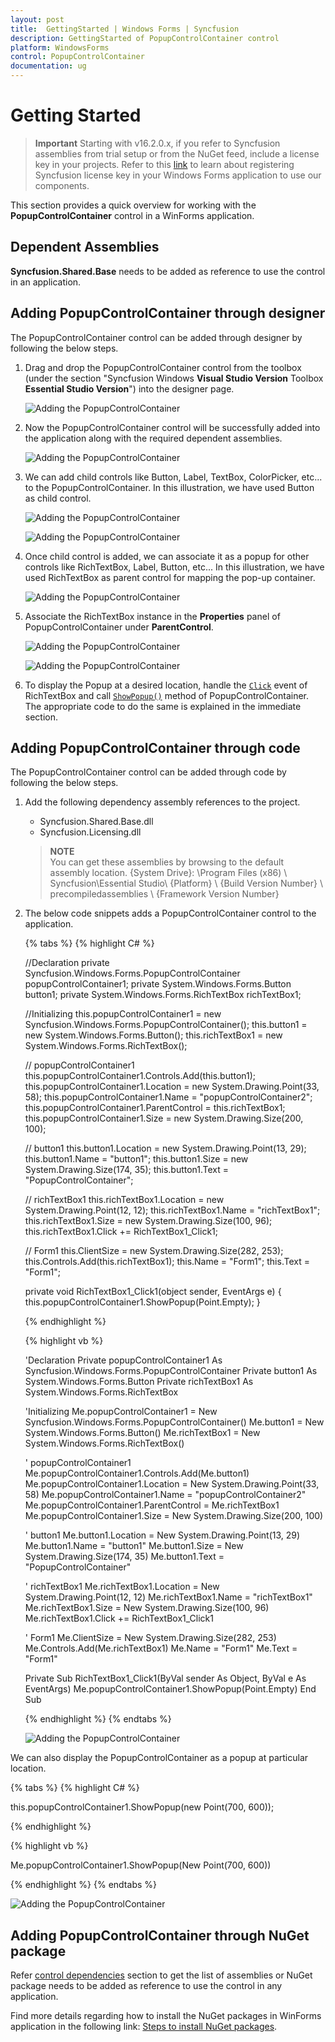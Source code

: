 ```yaml
---
layout: post
title:  GettingStarted | Windows Forms | Syncfusion
description: GettingStarted of PopupControlContainer control
platform: WindowsForms
control: PopupControlContainer
documentation: ug
---
```


# Getting Started

>**Important**
Starting with v16.2.0.x, if you refer to Syncfusion assemblies from trial setup or from the NuGet feed, include a license key in your projects. Refer to this [link](https://help.syncfusion.com/common/essential-studio/licensing/license-key) to learn about registering Syncfusion license key in your Windows Forms application to use our components.

This section provides a quick overview for working with the **PopupControlContainer** control in a WinForms application.

## Dependent Assemblies

**Syncfusion.Shared.Base** needs to be added as reference to use the control in an application.

## Adding PopupControlContainer through designer

The PopupControlContainer control can be added through designer by following the below steps.

1. Drag and drop the PopupControlContainer control from the toolbox (under the section "Syncfusion Windows **Visual Studio Version** Toolbox **Essential Studio Version**") into the designer page.

   ![Adding the PopupControlContainer](GettingStarted_Images/PopupControl.png)

2. Now the PopupControlContainer control will be successfully added into the application along with the required dependent assemblies.

   ![Adding the PopupControlContainer](GettingStarted_Images/PopupControl1.png)

3. We can add child controls like Button, Label, TextBox, ColorPicker, etc... to the PopupControlContainer. In this illustration, we have used Button as child control.

   ![Adding the PopupControlContainer](GettingStarted_Images/PopupControl2.png)

   ![Adding the PopupControlContainer](GettingStarted_Images/PopupControl3.png)

4. Once child control is added, we can associate it as a popup for other controls like RichTextBox, Label, Button, etc... In this illustration, we have used RichTextBox as parent control for mapping the pop-up container. 

   ![Adding the PopupControlContainer](GettingStarted_Images/PopupControl4.png)

5. Associate the RichTextBox instance in the **Properties** panel of PopupControlContainer under **ParentControl**.

   ![Adding the PopupControlContainer](GettingStarted_Images/PopupControl5.png)

   ![Adding the PopupControlContainer](GettingStarted_Images/PopupControl6.png)

6. To display the Popup at a desired location, handle the [`Click`](https://docs.microsoft.com/en-us/dotnet/api/system.windows.forms.control.click?view=netframework-4.7.2) event of RichTextBox and call [`ShowPopup()`](https://help.syncfusion.com/cr/windowsforms/Syncfusion.Shared.Base~Syncfusion.Windows.Forms.PopupControlContainer~ShowPopup.html) method of PopupControlContainer. The appropriate code to do the same is explained in the immediate section. 

## Adding PopupControlContainer through code

The PopupControlContainer control can be added through code by following the below steps.

1. Add the following dependency assembly references to the project.

   * Syncfusion.Shared.Base.dll
   * Syncfusion.Licensing.dll

   >**NOTE**     
   You can get these assemblies by browsing to the default assembly location.
{System Drive}: \Program Files (x86) \ Syncfusion\Essential Studio\ {Platform} \ {Build Version Number} \ precompiledassemblies \ {Framework Version Number}

2. The below code snippets adds a PopupControlContainer control to the application.

   {% tabs %}
   {% highlight C# %}

   //Declaration 
   private Syncfusion.Windows.Forms.PopupControlContainer popupControlContainer1;
   private System.Windows.Forms.Button button1;
   private System.Windows.Forms.RichTextBox richTextBox1;

   //Initializing 
   this.popupControlContainer1 = new Syncfusion.Windows.Forms.PopupControlContainer();
   this.button1 = new System.Windows.Forms.Button();
   this.richTextBox1 = new System.Windows.Forms.RichTextBox();

   // popupControlContainer1
   this.popupControlContainer1.Controls.Add(this.button1);
   this.popupControlContainer1.Location = new System.Drawing.Point(33, 58);
   this.popupControlContainer1.Name = "popupControlContainer2";
   this.popupControlContainer1.ParentControl = this.richTextBox1;
   this.popupControlContainer1.Size = new System.Drawing.Size(200, 100);

   // button1
   this.button1.Location = new System.Drawing.Point(13, 29);
   this.button1.Name = "button1";
   this.button1.Size = new System.Drawing.Size(174, 35);
   this.button1.Text = "PopupControlContainer";

   // richTextBox1
   this.richTextBox1.Location = new System.Drawing.Point(12, 12);
   this.richTextBox1.Name = "richTextBox1";
   this.richTextBox1.Size = new System.Drawing.Size(100, 96);
   this.richTextBox1.Click += RichTextBox1_Click1;

   // Form1
   this.ClientSize = new System.Drawing.Size(282, 253);
   this.Controls.Add(this.richTextBox1);
   this.Name = "Form1";
   this.Text = "Form1";   

   private void RichTextBox1_Click1(object sender, EventArgs e)
   {
       this.popupControlContainer1.ShowPopup(Point.Empty);
   }

   {% endhighlight %}

   {% highlight vb %}

   'Declaration 
   Private popupControlContainer1 As Syncfusion.Windows.Forms.PopupControlContainer
   Private button1 As System.Windows.Forms.Button
   Private richTextBox1 As System.Windows.Forms.RichTextBox

   'Initializing 
   Me.popupControlContainer1 = New Syncfusion.Windows.Forms.PopupControlContainer()
   Me.button1 = New System.Windows.Forms.Button()
   Me.richTextBox1 = New System.Windows.Forms.RichTextBox()

   ' popupControlContainer1
   Me.popupControlContainer1.Controls.Add(Me.button1)
   Me.popupControlContainer1.Location = New System.Drawing.Point(33, 58)
   Me.popupControlContainer1.Name = "popupControlContainer2"
   Me.popupControlContainer1.ParentControl = Me.richTextBox1
   Me.popupControlContainer1.Size = New System.Drawing.Size(200, 100)

   ' button1
   Me.button1.Location = New System.Drawing.Point(13, 29)
   Me.button1.Name = "button1"
   Me.button1.Size = New System.Drawing.Size(174, 35)
   Me.button1.Text = "PopupControlContainer"

   ' richTextBox1
   Me.richTextBox1.Location = New System.Drawing.Point(12, 12)
   Me.richTextBox1.Name = "richTextBox1"
   Me.richTextBox1.Size = New System.Drawing.Size(100, 96)
   Me.richTextBox1.Click += RichTextBox1_Click1

   ' Form1
   Me.ClientSize = New System.Drawing.Size(282, 253)
   Me.Controls.Add(Me.richTextBox1)
   Me.Name = "Form1"
   Me.Text = "Form1"

   Private Sub RichTextBox1_Click1(ByVal sender As Object, ByVal e As EventArgs)
	   Me.popupControlContainer1.ShowPopup(Point.Empty)
   End Sub

   {% endhighlight %}
   {% endtabs %}

   ![Adding the PopupControlContainer](GettingStarted_Images/PopupControl7.png)
   
   
We can also display the PopupControlContainer as a popup at particular location.

{% tabs %}
{% highlight C# %}

this.popupControlContainer1.ShowPopup(new Point(700, 600));

{% endhighlight %}

{% highlight vb %}

Me.popupControlContainer1.ShowPopup(New Point(700, 600))

{% endhighlight %}
{% endtabs %}


   ![Adding the PopupControlContainer](GettingStarted_Images/PopupControl8.png)

## Adding PopupControlContainer through NuGet package

Refer [control dependencies](https://help.syncfusion.com/windowsforms/control-dependencies#popupcontrolcontainer) section to get the list of assemblies or NuGet package needs to be added as reference to use the control in any application.

Find more details regarding how to install the NuGet packages in WinForms application in the following link: [Steps to install NuGet packages](https://help.syncfusion.com/windowsforms/nuget-packages).